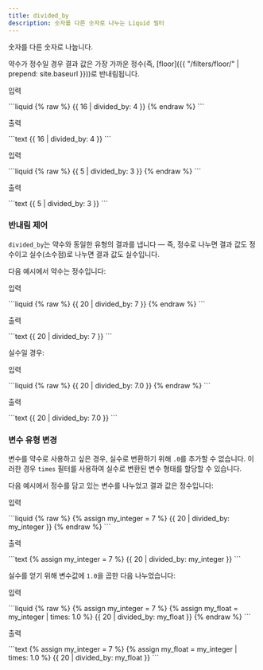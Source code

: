 ```yaml
---
title: divided_by
description: 숫자를 다른 숫자로 나누는 Liquid 필터
---
```


숫자를 다른 숫자로 나눕니다.

약수가 정수일 경우 결과 값은 가장 가까운 정수(즉, [floor]({{ "/filters/floor/" | prepend: site.baseurl }}))로 반내림됩니다.

<p class="code-label">입력</p>
```liquid
{% raw %}
{{ 16 | divided_by: 4 }}
{% endraw %}
```

<p class="code-label">출력</p>
```text
{{ 16 | divided_by: 4 }}
```

<p class="code-label">입력</p>
```liquid
{% raw %}
{{ 5 | divided_by: 3 }}
{% endraw %}
```

<p class="code-label">출력</p>
```text
{{ 5 | divided_by: 3 }}
```

### 반내림 제어

`divided_by`는 약수와 동일한 유형의 결과를 냅니다 — 즉, 정수로 나누면 결과 값도 정수이고 실수(소수점)로 나누면 결과 값도 실수입니다.

다음 예시에서 약수는 정수입니다:

<p class="code-label">입력</p>
```liquid
{% raw %}
{{ 20 | divided_by: 7 }}
{% endraw %}
```

<p class="code-label">출력</p>
```text
{{ 20 | divided_by: 7 }}
```

실수일 경우:

<p class="code-label">입력</p>
```liquid
{% raw %}
{{ 20 | divided_by: 7.0 }}
{% endraw %}
```

<p class="code-label">출력</p>
```text
{{ 20 | divided_by: 7.0 }}
```

### 변수 유형 변경

변수를 약수로 사용하고 싶은 경우, 실수로 변환하기 위해 `.0`를 추가할 수 없습니다. 이러한 경우 `times` 필터를 사용하여 실수로 변환된 변수 형태를 할당할 수 있습니다.

다음 예시에서 정수를 담고 있는 변수를 나누었고 결과 값은 정수입니다:

<p class="code-label">입력</p>
```liquid
{% raw %}
{% assign my_integer = 7 %}
{{ 20 | divided_by: my_integer }}
{% endraw %}
```

<p class="code-label">출력</p>
```text
{% assign my_integer = 7 %}
{{ 20 | divided_by: my_integer }}
```

실수를 얻기 위해 변수값에 `1.0`을 곱한 다음 나누었습니다:

<p class="code-label">입력</p>
```liquid
{% raw %}
{% assign my_integer = 7 %}
{% assign my_float = my_integer | times: 1.0 %}
{{ 20 | divided_by: my_float }}
{% endraw %}
```

<p class="code-label">출력</p>
```text
{% assign my_integer = 7 %}
{% assign my_float = my_integer | times: 1.0 %}
{{ 20 | divided_by: my_float }}
```
